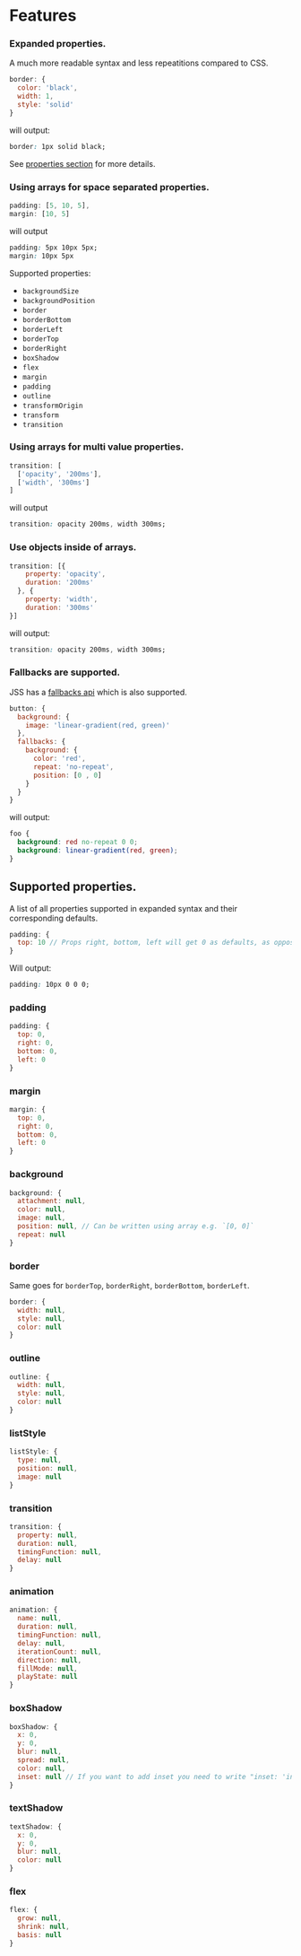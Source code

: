 # Features

### Expanded properties.

  A much more readable syntax and less repeatitions compared to CSS.

  ```js
  border: {
    color: 'black',
    width: 1,
    style: 'solid'
  }
  ```
  will output:

  ```css
  border: 1px solid black;
  ```

  See [properties section](#supported-properties) for more details.


### Using arrays for space separated properties.


  ```js
  padding: [5, 10, 5],
  margin: [10, 5]
  ```

  will output

  ```css
  padding: 5px 10px 5px;
  margin: 10px 5px
  ```
  Supported properties:
  - `backgroundSize`
  - `backgroundPosition`
  - `border`
  - `borderBottom`
  - `borderLeft`
  - `borderTop`
  - `borderRight`
  - `boxShadow`
  - `flex`
  - `margin`
  - `padding`
  - `outline`
  - `transformOrigin`
  - `transform`
  - `transition`

### Using arrays for multi value properties.

  ```js
  transition: [
    ['opacity', '200ms'],
    ['width', '300ms']
  ]
  ```

  will output

  ```css
  transition: opacity 200ms, width 300ms;
  ```

### Use objects inside of arrays.

  ```js
  transition: [{
      property: 'opacity',
      duration: '200ms'
    }, {
      property: 'width',
      duration: '300ms'
  }]

  ```
  will output:

  ```css
  transition: opacity 200ms, width 300ms;
  ```

### Fallbacks are supported.

  JSS has a [fallbacks api](https://github.com/cssinjs/jss/blob/master/docs/json-api.md#fallbacks) which is also supported.

  ```js
  button: {
    background: {
      image: 'linear-gradient(red, green)'
    },
    fallbacks: {
      background: {
        color: 'red',
        repeat: 'no-repeat',
        position: [0 , 0]
      }
    }
  }
  ```

  will output:

  ```css
  foo {
    background: red no-repeat 0 0;
    background: linear-gradient(red, green);
  }
  ```

## Supported properties.

A list of all properties supported in expanded syntax and their corresponding defaults.


```js
padding: {
  top: 10 // Props right, bottom, left will get 0 as defaults, as opposite to `padding: 10px`.
}
```

Will output:

```css
padding: 10px 0 0 0;
```

### padding

```js
padding: {
  top: 0,
  right: 0,
  bottom: 0,
  left: 0
}
```

### margin

```js
margin: {
  top: 0,
  right: 0,
  bottom: 0,
  left: 0
}
```

### background

```js
background: {
  attachment: null,
  color: null,
  image: null,
  position: null, // Can be written using array e.g. `[0, 0]`
  repeat: null
}
```

### border

Same goes for `borderTop`, `borderRight`, `borderBottom`, `borderLeft`.

```js
border: {
  width: null,
  style: null,
  color: null
}
```

### outline

```js
outline: {
  width: null,
  style: null,
  color: null
}
```

### listStyle

```js
listStyle: {
  type: null,
  position: null,
  image: null
}
```

### transition

```js
transition: {
  property: null,
  duration: null,
  timingFunction: null,
  delay: null
}
```

### animation

```js
animation: {
  name: null,
  duration: null,
  timingFunction: null,
  delay: null,
  iterationCount: null,
  direction: null,
  fillMode: null,
  playState: null
}
```

### boxShadow

```js
boxShadow: {
  x: 0,
  y: 0,
  blur: null,
  spread: null,
  color: null,
  inset: null // If you want to add inset you need to write "inset: 'inset'"
}
```

### textShadow

```js
textShadow: {
  x: 0,
  y: 0,
  blur: null,
  color: null
}
```

### flex

```js
flex: {
  grow: null,
  shrink: null,
  basis: null
}
```
